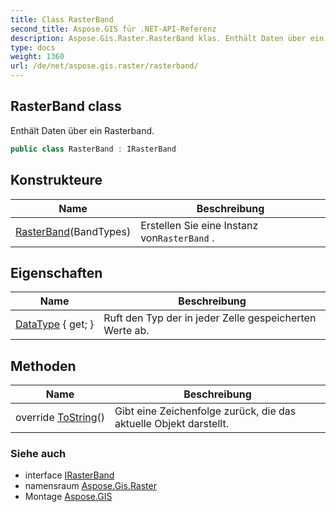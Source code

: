 ```yaml
---
title: Class RasterBand
second_title: Aspose.GIS für .NET-API-Referenz
description: Aspose.Gis.Raster.RasterBand klas. Enthält Daten über ein Rasterband.
type: docs
weight: 1360
url: /de/net/aspose.gis.raster/rasterband/
---
```

## RasterBand class

Enthält Daten über ein Rasterband.

```csharp
public class RasterBand : IRasterBand
```

## Konstrukteure

| Name | Beschreibung |
| --- | --- |
| [RasterBand](rasterband/)(BandTypes) | Erstellen Sie eine Instanz von`RasterBand` . |

## Eigenschaften

| Name | Beschreibung |
| --- | --- |
| [DataType](../../aspose.gis.raster/rasterband/datatype/) { get; } | Ruft den Typ der in jeder Zelle gespeicherten Werte ab. |

## Methoden

| Name | Beschreibung |
| --- | --- |
| override [ToString](../../aspose.gis.raster/rasterband/tostring/)() | Gibt eine Zeichenfolge zurück, die das aktuelle Objekt darstellt. |

### Siehe auch

* interface [IRasterBand](../irasterband/)
* namensraum [Aspose.Gis.Raster](../../aspose.gis.raster/)
* Montage [Aspose.GIS](../../)


